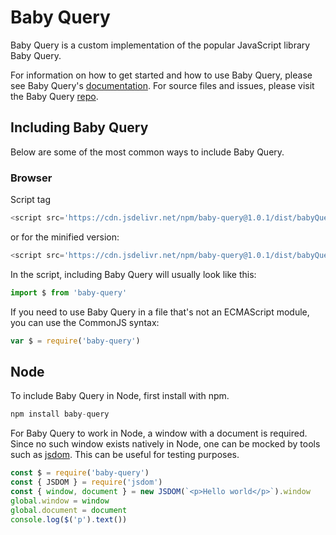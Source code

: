 # Baby Query

Baby Query is a custom implementation of the popular JavaScript library Baby Query.

For information on how to get started and how to use Baby Query, please see Baby Query's [documentation](https://robiulhr.github.io/baby-query/). For source files and issues, please visit the Baby Query [repo](https://github.com/robiulhr/baby-query).

## Including Baby Query

Below are some of the most common ways to include Baby Query.

### Browser

Script tag

```javascript
<script src='https://cdn.jsdelivr.net/npm/baby-query@1.0.1/dist/babyQuery.js'></script>
```

or for the minified version:

```javascript
<script src='https://cdn.jsdelivr.net/npm/baby-query@1.0.1/dist/babyQuery.min.js'></script>
```

In the script, including Baby Query will usually look like this:

```javascript
import $ from 'baby-query'
```

If you need to use Baby Query in a file that's not an ECMAScript module, you can use the CommonJS syntax:

```javascript
var $ = require('baby-query')
```

## Node

To include Baby Query in Node, first install with npm.

```javascript
npm install baby-query
```

For Baby Query to work in Node, a window with a document is required. Since no such window exists natively in Node, one can be mocked by tools such as [jsdom](https://github.com/jsdom/jsdom). This can be useful for testing purposes.

```javascript
const $ = require('baby-query')
const { JSDOM } = require('jsdom')
const { window, document } = new JSDOM(`<p>Hello world</p>`).window
global.window = window
global.document = document
console.log($('p').text())
```
